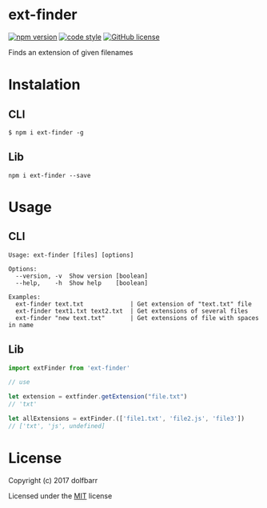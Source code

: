 # ext-finder
[![npm version](https://badge.fury.io/js/ext-finder.svg)](https://badge.fury.io/js/ext-finder) [![code style](https://img.shields.io/badge/code%20style-standard-brightgreen.svg)](https://standardjs.com/) [![GitHub license](https://img.shields.io/badge/license-MIT-blue.svg)](https://raw.githubusercontent.com/dlf42/ext-finder/master/LICENSE)

Finds an extension of given filenames
# Instalation
## CLI
```shell
$ npm i ext-finder -g
```
## Lib
```shell
npm i ext-finder --save
```

# Usage

## CLI
```shell
Usage: ext-finder [files] [options]

Options:
  --version, -v  Show version [boolean]
  --help,    -h  Show help    [boolean]

Examples:
  ext-finder text.txt             | Get extension of "text.txt" file
  ext-finder text1.txt text2.txt  | Get extensions of several files
  ext-finder "new text.txt"       | Get extensions of file with spaces in name
```

## Lib

```javascript
import extFinder from 'ext-finder'

// use

let extension = extfinder.getExtension("file.txt")
// 'txt'

let allExtensions = extFinder.(['file1.txt', 'file2.js', 'file3'])
// ['txt', 'js', undefined]
```

# License
Copyright (c) 2017 dolfbarr

Licensed under the [MIT](LICENSE) license
